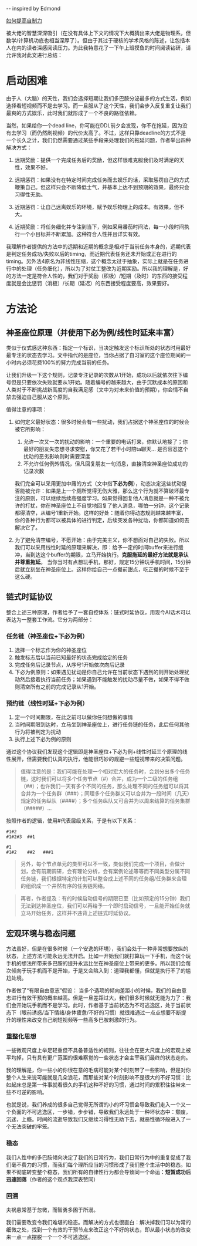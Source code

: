 -- inspired by Edmond

[如何提高自制力](https://www.zhihu.com/question/19888447/answer/1930799480401293785)

被大佬的智慧深深吸引（在没有具体上下文的情况下大概猜出来大佬是物理系，但数学/计算机功底也相当深厚了）。但由于其过于硬核的学术风格的陈述，让包括本人在内的读者深感阅读压力。为此我特意花了一下午上班摸鱼的时间阅读钻研，请允许我对此文进行总结：

# 启动困难

由于人（大脑）的天性，我们会选择短期让我们多巴胺分泌最多的方式生活，例如选择看短视频而不是去学习。而一旦服从了这个天性，我们会步入反复重复让我们最爽的方式娱乐，此时我们就形成了一个不良的路径依赖。

当然，如果给你一个dead line，你可能在DDL前夕会发现，你不在拖延，因为没有去学习（而仍然刷视频）的代价太高了。不过，这样只靠deadline的方式不是一个长久之计，我们仍然需要通过某些手段来处理我们的拖延问题，作者举出四种解决方式：

1. 远期奖励：提供一个完成任务后的奖励，但这样很难克服我们及时满足的天性，效果不好。

2. 远期惩罚：如果没有在特定时间完成任务而去娱乐的话，采取惩罚自己的方式鞭策自己。但这样只会不断降低士气，并基本上达不到预期的效果，最终只会习得性无助。

3. 近期惩罚：让自己远离娱乐的环境，赋予娱乐物理上的成本。有效果，但不大。

4. 近期奖励：将任务细化并专注到当下，例如采用番茄时间法，每一小段时间执行一个小目标并不断累加。这种符合人性并且详实有效。

我理解作者提供的方法中的远期和近期的概念是相对于当前任务本身的，远期代表是判定任务成功/失败以后的timing，而近期代表任务还未开始或正在进行的timing。另外法4原名为非线性压缩，这个概念太过于抽象，实际上就是在任务进行中的处理（任务细化），所以为了对仗工整改为近期奖励。所以我的理解是，好的方法一定是符合人性的，我们对于奖励（积极）/短期（及时）的东西的接受程度就是会比惩罚（消极）/长期（延迟）的东西接受程度要高，效果要好。

# 方法论

## 神圣座位原理（并使用下必为例/线性时延来丰富）

类似于仪式感这种东西：指定一个标识，当决定触发这个标识所处的状态时用最好最专注的状态去学习。文中指代的是座位，当你占据了自习室的这个座位期间的一小时内必须花费100%的努力完成当前的任务。

让我们升级一下这个规则，记录专注记录的次数从1开始，成功以后就依次往下编号但是只要依次失败就要从1开始。随着编号的越来越大，由于沉默成本的原因和人类对于不断挑战新高度的自我满足感（文中为对未来价值的预期），你会情不自禁去强迫自己服从这个原则。

值得注意的事项：

1. 如何定义最好状态：很多时候会有一些扰动，我们占据这个神圣座位的时候会被它所影响：
	1. 允许一次又一次的扰动的影响：一个重要的电话打来，你默认地接了；你最好的朋友失恋想寻求安慰，你又花了若干小时陪ta聊天...  是否容忍这个扰动的恶劣影响则时需要深度
	2. 不允许任何例外情况，但凡回复朋友一句消息，直接清空神圣座位成功的记录次数
	
	我们完全可以采用更加中庸的方式（文中指**下必为例**），动态决定这些扰动是否能被允许：如果是上一个厕所觉得无伤大雅，那么这个行为就不算破坏最专注的原则，可以继续后续高强度学习。如果觉得回复他人消息就是一种不被允许的打扰，你在神圣座位上不自觉地回复了他人消息，哪怕一分钟，这个记录都得清空，从编号1重新开始。这样的好处：随着你得动态规则越来越丰富，你的各种行为都可以被具体的进行判定，后续突发各种扰动，你都知道如何去解决它了。

2. 为了避免清空编号，不愿开始：由于完美主义，你不想面对自己的失败。所以我们可以采用线性时延的原理来解决，即：给予一定的时间buffer来进行缓冲，当到达这个buffer的期限，立马开始执行。**克服拖延的最好方法就是承认并尊重拖延**。
	 当你当时有点想玩手机，那好，规定15分钟玩手机时间，15分钟后就立刻坐在神圣座位上。这样你给自己一点餐前甜点，吃正餐的时候不至于这么硬。

## 链式时延协议

整合上述三种原理，作者给予了一套自控体系：链式时延协议，用现今AI话术可以表达为一整套工作流。它分为两部分：

### 任务链（神圣座位+下必为例）

1. 选择一个标志作为你的神圣座位
2. 触发标志后以当前已知最好的状态完成给定的任务
3. 完成任务后记录节点，从序号1开始依次向后记录
4. 下必为例原则：如果遇见扰动是你自己允许在当前状态下遇到的则开始处理扰动然后接着执行当前任务；如果遇到不能触发的扰动尽量不做，如果不得不做则清空所有之前的完成记录从1开始。

### 预约链（线性时延+下必为例）

1. 定一个时间期限，在此之前可以做你任何想做的事情
2. 当时间期限到达时，立马坐到神圣座位上，进行任务链的任务，此后任何其他行为将被判定为扰动
3. 执行上述下必为例的原则


通过这个协议我们发现这个逻辑即是神圣座位+下必为例+线性时延三个原理的线性展开，但需要我们认真的执行，他能很巧妙的规避一些短视带来的决策问题。

> 值得注意的是：我们可能在处理一个相对宏大的任务时，会划分出多个任务链，这时我们可以将多个任务节点（#）合并，成为一个二级的任务组（##）；也许我们一天有多个不同的任务，那么处理不同的任务组可以将其合并为一个任务群（###）；同理多个任务群又可以合并为一段时间（几天）规定的任务纵队（####）；多个任务纵队又可合并为以周来结算的任务集群（#####）...

按照作者的逻辑，使用#代表层级关系，于是有以下关系：

```
#1#2
#1#2#3  ##1

#1
#1#2    ##2   ###1
```


> 另外，每个节点单元的类型可以不一致，类似我们完成一个项目，会做计划，会有前期调研，会有理论分析，会有案例论述等等而不同类型分属不同任务链，我们根据特定的计划可以整合成上述不同的任务组/任务群来合理的组织成一个井然有序的任务链网络。


> 再者，作者提及：有的时候启动信号的期限已至（比如预定的15分钟）我们无法到达神圣座位，我们可以再给予一个即时启动信号，一旦能开始任务就立马开始任务，这样并不违背上述链式时延协议。



## 宏观环境与稳态问题

方法虽好，但是在很多时候（一个安逸的环境），我们会处于一种非常想要放纵的状态，上述方法可能永远无法开启。比如一开始我们就打算玩一下手机，而这个玩手机的想法所带来多巴胺的提升永远比坐在神圣座位上带来的更多。所以我们会每次倾向于玩手机而不是开始，于是又会陷入到：道理我都懂，但就是执行不了的尴尬处境。

作者做了“有限自由意志”假设： 当多个选项的倾向差距小的时候，我们的自由意志进行有效干预的概率越高。但是一旦差距过大，我们很多时候就无能为力了：我们会开始玩手机而不是学习。此时，作者基于当前状态为不可逃逸区，处于当前状态下（眼前诱惑/当下情绪/身体疲惫/不好的习惯）就很难通过一点点想要不断提升的理性来改变自己刷短视频等一些高多巴胺刺激的行为。

### 重整化思想

一些微观尺度上举足轻重但不具备普适性的规则，往往会在更大尺度上的宏观上被平均掉，只有具有更广范围的很难察觉的一些状态才会主宰我们最终的状态走向。

我的理解是，你一些小的你很在意的毛病可能对某个时刻带了一些影响，但是对你整个人生来说可能就是几朵浪花，而那些对某个时刻影响不是很大的不好习惯：比如起床总是第一件事就看很久的手机这种不好的习惯，通过时间的累积往往带来一些不可逆的影响。

也就是说，我们养成的很多自己觉得无所谓的小的坏习惯会导致我们走入一个又一个负面的不可逃逸区，一步错，步步错，导致我们永远处于一种坏状态中：颓废，沉迷，上瘾。时间的流逝导致我们又继续习得性无助下去，就恶性循环般进入了一个无法突破的牢笼。

### 稳态

我们人性中的多巴胺倾向决定了我们的日常行为，我们日常行为中的重复促成了我们毫不费力的习惯，而我们每个理所应当的习惯形成了我们整个生活中的稳态。如果不彻底转变整个稳态，我们所有的自律性行为都会导致同一个命运：**短暂成功后迅速回落**（作者的这个观点我深表赞同）

### 回溯

夫祸患常基于忽微，而智勇多困于所溺。

我们需要改变令我们难堪的稳态。而解决的方式也很直白：解决掉我们习以为常的细微之处，找到一个有效的干预节点来改正这个不好的状态，即从最小状态的改变来一点一点摆脱一个一个不可逃逸区。


